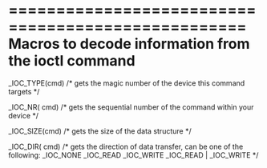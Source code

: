 ===================================================
Macros to decode information from the ioctl command
===================================================

_IOC_TYPE(cmd) /* gets the magic number of the device this command targets */

_IOC_NR( cmd) /* gets the sequential number of the command within your device */

_IOC_SIZE(cmd) /* gets the size of the data structure */

_IOC_DIR( cmd) /* gets the direction of data transfer,
                                can be one of the following:
                                _IOC_NONE
                                _IOC_READ
                                _IOC_WRITE
                                _IOC_READ | _IOC_WRITE
                                */

